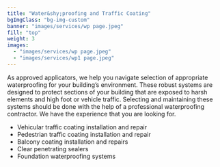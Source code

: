 ```yaml
---
title: "Water&shy;proofing and Traffic Coating"
bgImgClass: "bg-img-custom"
banner: "images/services/wp page.jpeg"
fill: "top"
weight: 3
images:
  - "images/services/wp page.jpeg"
  - "images/services/wp1 page.jpeg"
---
```


As approved applicators, we help you navigate selection of appropriate waterproofing for your building’s environment. These robust systems are designed to protect sections of your building that are exposed to harsh elements and high foot or vehicle traffic. Selecting and maintaining these systems should be done with the help of a professional waterproofing contractor. We have the experience that you are looking for.

- Vehicular traffic coating installation and repair
- Pedestrian traffic coating installation and repair
- Balcony coating installation and repairs
- Clear penetrating sealers
- Foundation waterproofing systems
